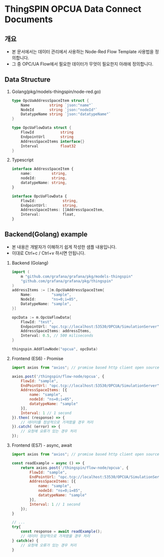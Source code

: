 
ThingSPIN OPCUA Data Connect Documents
===

개요
---

- 본 문서에서는 데이터 관리에서 사용하는 Node-Red Flow Template 사용법을 정의합니다.
- 그 중 OPC/UA Flow에서 필요한 데이터가 무엇이 필요한지 아래에 정의합니다.

Data Structure
------

1. Golang(pkg/models-thingspin/node-red.go)

    ```go
    type OpcUaAddressSpaceItem struct {
        Name         string `json:"name"`
        NodeId       string `json:"nodeId"`
        DatatypeName string `json:"datatypeName"`
    }

    type OpcUaFlowData struct {
        FlowId            string
        EndpointUrl       string
        AddressSpaceItems interface{}
        Interval          float32
    }
    ```

2. Typescript

    ```typescript
    interface AddressSpaceItem {
        name:         string,
        nodeId:       string,
        datatypeName: string,
    }

    interface OpcUaFlowData {
        FlowId:            string,
        EndpointUrl:       string,
        AddressSpaceItems: []AddressSpaceItem,
        Interval:          float,
    }
    ```

Backend(Golang) example
---------------------

- 본 내용은 개발자가 이해하기 쉽게 작성한 샘플 내용입니다.
- 이대로 Ctrl+c / Ctrl+v 하시면 안됩니다.

1. Backend (Golang)

    ```go
    import (
        m "github.com/grafana/grafana/pkg/models-thingspin"
        "github.com/grafana/grafana/pkg/thingspin"
    )
    addressItems := []m.OpcUaAddressSpaceItem{
        Name:         "sample",
        NodeId:       "ns=0;i=85",
        DatatypeName: "sample",
    }]

    opcData := m.OpcUaFlowData{
        FlowId: "test",
        EndpointUrl: "opc.tcp://localhost:53530/OPCUA/SimulationServer",
        AddressSpaceItems: addressItems,
        Interval: 0.5, // 500 miliseconds
    }

    thingspin.AddFlowNode("opcua", opcData)
    ```

2. Frontend (ES6) - Promise

    ```javascript
    import axios from "axios"; // promise based http client open source library

    axios.post('/thingspin/flow-node/opcua', {
        FlowId: "sample",
        EndPointUrl: "opc.tcp://localhost:53530/OPCUA/SimulationServer",
        AddressSpaceItems: [{
            name: "sample",
            nodeId: "ns=0;i=85",
            datatypeName: "sample"
        }],
        Interval: 1 // 1 second
    }).then( (response) => {
        // 데이터를 정상적으로 가져왔을 경우 처리
    }).catch( (error) => {
        // 요청에 요류가 있는 경우 처리
    });
    ```

3. Frontend (ES7) - async, await

    ```javascript
    import axios from "axios"; // promise based http client open source library

    const readExample = async () => {
        return axios.post('/thingspin/flow-node/opcua', {
            FlowId: "sample",
            EndPointUrl: "opc.tcp://localhost:53530/OPCUA/SimulationServer",
            AddressSpaceItems: [{
                name: "sample",
                nodeId: "ns=0;i=85",
                datatypeName: "sample"
            }],
            Interval: 1 // 1 second
        });
    }

    // ...
    try{
        const response = await readExample();
        // 데이터 정상적으로 가져왔을 경우 처리
    } catch(e) {
        // 요청에 오류가 있는 경우 처리
    }

    ```